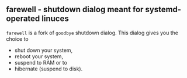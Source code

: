 farewell - shutdown dialog meant for systemd-operated linuces
------------------------------------------


`farewell` is a fork of `goodbye` shutdown dialog.
This dialog gives you the choice to
* shut down your system,
* reboot your system,
* suspend to RAM or to
* hibernate (suspend to disk).
